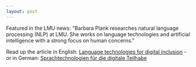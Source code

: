```yaml
---
layout: post
---
```


Featured in the LMU news: "Barbara Plank researches natural language processing (NLP) at LMU. She works on language technologies and artificial intelligence with a strong focus on human concerns."

Read up the article in English: [Language technologies for digital inclusion](https://www.lmu.de/en/newsroom/news-overview/news/language-technologies-for-digital-inclusion.html) - or in German: [Sprachtechnologien für die digitale Teilhabe](https://www.lmu.de/de/newsroom/newsuebersicht/news/sprachtechnologien-fuer-die-digitale-teilhabe.html)
